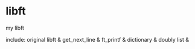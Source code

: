 # libft
my libft

include:
original libft & 
get_next_line & 
ft_printf & 
dictionary &
doubly list &

